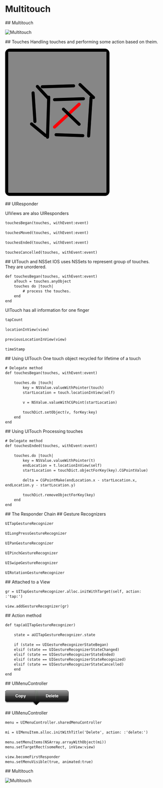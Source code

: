 # Multitouch

<slide>
## Multitouch

![](tableview.png "Multitouch") 

</slide>

<slide>
## Touches
Handling touches and performing some action based on theim.

![](running.png "Multitouch")

</slide>

<slide>
## UIResponder

UIViews are also UIResponders

    touchesBegan(touches, withEvent:event)

    touchesMoved(touches, withEvent:event)

    touchesEnded(touches, withEvent:event)

    touchesCancelled(touches, withEvent:event)

</slide>

<slide>
## UITouch and NSSet
IOS uses NSSets to represent group of touches. They are unordered.

    def touchesBegan(touches, withEvent:event)
        aTouch = touches.anyObject
        touches do |touch|
            # process the touches.
        end
    end

UITouch has all information for one finger

    tapCount

    locationInView(view)

    previousLocationInView(view)

    timeStamp

</slide>

<slide>
## Using UITouch
One touch object recycled for lifetime of a touch

    # Delegate method
    def touchesBegan(touches, withEvent:event)

        touches.do |touch|
            key = NSValue.valueWithPointer(touch)
            startLocation = touch.locationInView(self)
        
            v = NSValue.valueWithCGPoint(startLocation)
        
            touchDict.setObject(v, forKey:key)
        end
    end

</slide>

<slide>
## Using UITouch
Processing touches

    # Delegate method
    def touchesEnded(touches, withEvent:event)

        touches.do |touch|
            key = NSValue.valueWithPointer(t)
            endLocation = t.locationInView(self)
            startLocation = touchDict.objectForKey(key).CGPointValue)
        
            delta = CGPointMake(endLocation.x - startLocation.x, endLocation.y - startLocation.y)

            touchDict.removeObjectForKey(key)
        end
    end

</slide>

<slide>
## The Responder Chain

</slide>

<slide>
## Gesture Recognizers

    UITapGestureRecognizer

    UILongPressGestureRecognizer

    UIPanGestureRecognizer

    UIPinchGestureRecognizer

    UISwipeGestureRecognizer

    UIRotationGestureRecognizer

</slide>

<slide>
## Attached to a View

    gr = UITapGestureRecognizer.alloc.initWithTarget(self, action: :'tap:')

    view.addGestureRecognizer(gr)
    
</slide>

<slide>
## Action method
    
    def tap(aUITapGestureRecognizer)

        state = aUITapGestureRecognizer.state
        
        if (state == UIGestureRecognizerStateBegan)
        elsif (state == UIGestureRecognizerStateChanged)
        elsif (state == UIGestureRecognizerStateEnded)
        elsif (state == UIGestureRecognizerStateRecognized)
        elsif (state == UIGestureRecognizerStateCancelled)
        end
    end
    
</slide>

<slide>
## UIMenuController

![](uimenucontroller.png "Multitouch") 

</slide>

<slide>
## UIMenuController

    menu = UIMenuController.sharedMenuController

    mi = UIMenuItem.alloc.initWithTitle('Delete', action: :'delete:')
                                                
    menu.setMenuItems(NSArray.arrayWithObject(mi))
    menu.setTargetRect(someRect, inView:view)

    view.becomeFirstResponder
    menu.setMenuVisible(true, animated:true)
    
</slide>
    
<slide>
## Multitouch

![](tableview.png "Multitouch") 

</slide>
